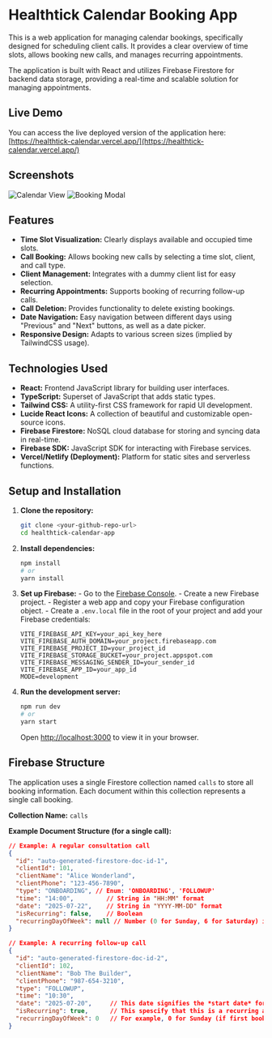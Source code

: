 # Healthtick Calendar Booking App

This is a web application for managing calendar bookings, specifically designed for scheduling client calls. It provides a clear overview of time slots, allows booking new calls, and manages recurring appointments.

The application is built with React and utilizes Firebase Firestore for backend data storage, providing a real-time and scalable solution for managing appointments.

## Live Demo

You can access the live deployed version of the application here:
[https://healthtick-calendar.vercel.app/](https://healthtick-calendar.vercel.app/)

## Screenshots

![Calendar View](/calendar.png)
![Booking Modal](/book-call.png)

## Features

- **Time Slot Visualization:** Clearly displays available and occupied time slots.
- **Call Booking:** Allows booking new calls by selecting a time slot, client, and call type.
- **Client Management:** Integrates with a dummy client list for easy selection.
- **Recurring Appointments:** Supports booking of recurring follow-up calls.
- **Call Deletion:** Provides functionality to delete existing bookings.
- **Date Navigation:** Easy navigation between different days using "Previous" and "Next" buttons, as well as a date picker.
- **Responsive Design:** Adapts to various screen sizes (implied by TailwindCSS usage).

## Technologies Used

- **React:** Frontend JavaScript library for building user interfaces.
- **TypeScript:** Superset of JavaScript that adds static types.
- **Tailwind CSS:** A utility-first CSS framework for rapid UI development.
- **Lucide React Icons:** A collection of beautiful and customizable open-source icons.
- **Firebase Firestore:** NoSQL cloud database for storing and syncing data in real-time.
- **Firebase SDK:** JavaScript SDK for interacting with Firebase services.
- **Vercel/Netlify (Deployment):** Platform for static sites and serverless functions.

## Setup and Installation

1.  **Clone the repository:**
    ```bash
    git clone <your-github-repo-url>
    cd healthtick-calendar-app
    ```
2.  **Install dependencies:**
    ```bash
    npm install
    # or
    yarn install
    ```
3.  **Set up Firebase:** - Go to the [Firebase Console](https://console.firebase.google.com/). - Create a new Firebase project. - Register a web app and copy your Firebase configuration object. - Create a `.env.local` file in the root of your project and add your Firebase credentials:

    ```
    VITE_FIREBASE_API_KEY=your_api_key_here
    VITE_FIREBASE_AUTH_DOMAIN=your_project.firebaseapp.com
    VITE_FIREBASE_PROJECT_ID=your_project_id
    VITE_FIREBASE_STORAGE_BUCKET=your_project.appspot.com
    VITE_FIREBASE_MESSAGING_SENDER_ID=your_sender_id
    VITE_FIREBASE_APP_ID=your_app_id
    MODE=development
    ```

4.  **Run the development server:**
    ```bash
    npm run dev
    # or
    yarn start
    ```
    Open [http://localhost:3000](http://localhost:3000) to view it in your browser.

## Firebase Structure

The application uses a single Firestore collection named `calls` to store all booking information. Each document within this collection represents a single call booking.

**Collection Name:** `calls`

**Example Document Structure (for a single call):**

```json
// Example: A regular consultation call
{
  "id": "auto-generated-firestore-doc-id-1",
  "clientId": 101,
  "clientName": "Alice Wonderland",
  "clientPhone": "123-456-7890",
  "type": "ONBOARDING", // Enum: 'ONBOARDING', 'FOLLOWUP'
  "time": "14:00",         // String in "HH:MM" format
  "date": "2025-07-22",    // String in "YYYY-MM-DD" format
  "isRecurring": false,    // Boolean
  "recurringDayOfWeek": null // Number (0 for Sunday, 6 for Saturday) if isRecurring is true, otherwise null
}

// Example: A recurring follow-up call
{
  "id": "auto-generated-firestore-doc-id-2",
  "clientId": 102,
  "clientName": "Bob The Builder",
  "clientPhone": "987-654-3210",
  "type": "FOLLOWUP",
  "time": "10:30",
  "date": "2025-07-20",     // This date signifies the *start date* for recurrence.
  "isRecurring": true,      // This spescify that this is a recurring appointment
  "recurringDayOfWeek": 0   // For example, 0 for Sunday (if first booking was on Sunday)
}
```
